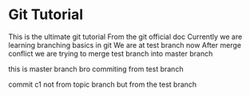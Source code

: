 # Git Tutorial 
This is the ultimate git tutorial
From the git official doc
Currently we are learning branching basics in git
We are at test branch now
After merge conflict we are trying to merge test branch into master branch


this is master branch bro
commiting from test branch

commit c1 not from topic branch but from the test branch